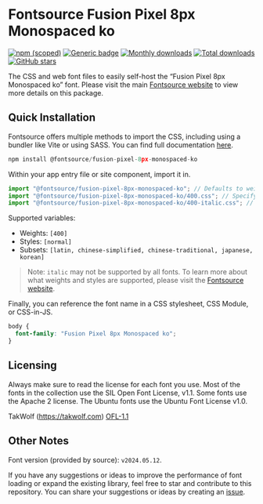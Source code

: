 # Fontsource Fusion Pixel 8px Monospaced ko

[![npm (scoped)](https://img.shields.io/npm/v/@fontsource/fusion-pixel-8px-monospaced-ko?color=brightgreen)](https://www.npmjs.com/package/@fontsource/fusion-pixel-8px-monospaced-ko) [![Generic badge](https://img.shields.io/badge/fontsource-passing-brightgreen)](https://github.com/fontsource/fontsource) [![Monthly downloads](https://badgen.net/npm/dm/@fontsource/fusion-pixel-8px-monospaced-ko)](https://github.com/fontsource/fontsource) [![Total downloads](https://badgen.net/npm/dt/@fontsource/fusion-pixel-8px-monospaced-ko)](https://github.com/fontsource/fontsource) [![GitHub stars](https://img.shields.io/github/stars/fontsource/fontsource.svg?style=social&label=Star)](https://github.com/fontsource/fontsource/stargazers)

The CSS and web font files to easily self-host the “Fusion Pixel 8px Monospaced ko” font. Please visit the main [Fontsource website](https://fontsource.org/fonts/fusion-pixel-8px-monospaced-ko) to view more details on this package.

## Quick Installation

Fontsource offers multiple methods to import the CSS, including using a bundler like Vite or using SASS. You can find full documentation [here](https://fontsource.org/docs/getting-started/introduction).

```javascript
npm install @fontsource/fusion-pixel-8px-monospaced-ko
```

Within your app entry file or site component, import it in.

```javascript
import "@fontsource/fusion-pixel-8px-monospaced-ko"; // Defaults to weight 400
import "@fontsource/fusion-pixel-8px-monospaced-ko/400.css"; // Specify weight
import "@fontsource/fusion-pixel-8px-monospaced-ko/400-italic.css"; // Specify weight and style
```

Supported variables:
- Weights: `[400]`
- Styles: `[normal]`
- Subsets: `[latin, chinese-simplified, chinese-traditional, japanese, korean]`

> Note: `italic` may not be supported by all fonts. To learn more about what weights and styles are supported, please visit the [Fontsource website](https://fontsource.org/fonts/fusion-pixel-8px-monospaced-ko).

Finally, you can reference the font name in a CSS stylesheet, CSS Module, or CSS-in-JS.

```css
body {
  font-family: "Fusion Pixel 8px Monospaced ko";
}
```

## Licensing
Always make sure to read the license for each font you use. Most of the fonts in the collection use the SIL Open Font License, v1.1. Some fonts use the Apache 2 license. The Ubuntu fonts use the Ubuntu Font License v1.0.

TakWolf (https://takwolf.com)
[OFL-1.1](https://raw.githubusercontent.com/TakWolf/fusion-pixel-font/master/LICENSE-OFL)

## Other Notes
Font version (provided by source): `v2024.05.12`.

If you have any suggestions or ideas to improve the performance of font loading or expand the existing library, feel free to star and contribute to this repository. You can share your suggestions or ideas by creating an [issue](https://github.com/fontsource/fontsource/issues).